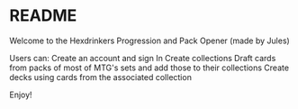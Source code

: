 # README

Welcome to the Hexdrinkers Progression and Pack Opener (made by Jules)

Users can:
    Create an account and sign In
    Create collections
    Draft cards from packs of most of MTG's sets and add those to their collections
    Create decks using cards from the associated collection

Enjoy!
